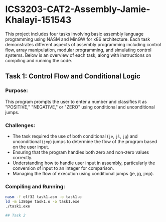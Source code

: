 # ICS3203-CAT2-Assembly-Jamie-Khalayi-151543


This project includes four tasks involving basic assembly language programming using NASM and MinGW for x86 architecture. Each task demonstrates different aspects of assembly programming including control flow, array manipulation, modular programming, and simulating control systems. Below is an overview of each task, along with instructions on compiling and running the code.

## Task 1: Control Flow and Conditional Logic

### Purpose:
This program prompts the user to enter a number and classifies it as "POSITIVE," "NEGATIVE," or "ZERO" using conditional and unconditional jumps.

### Challenges:
- The task required the use of both conditional (`je`, `jl`, `jg`) and unconditional (`jmp`) jumps to determine the flow of the program based on the user input.
- Ensuring that the program handles both zero and non-zero values correctly.
- Understanding how to handle user input in assembly, particularly the conversion of input to an integer for comparison.
- Managing the flow of execution using conditional jumps (je, jg, jmp).

### Compiling and Running:
```bash
nasm -f elf32 task1.asm -o task1.o
ld -m i386pe task1.o -o task1.exe
./task1.exe

## Task 2
